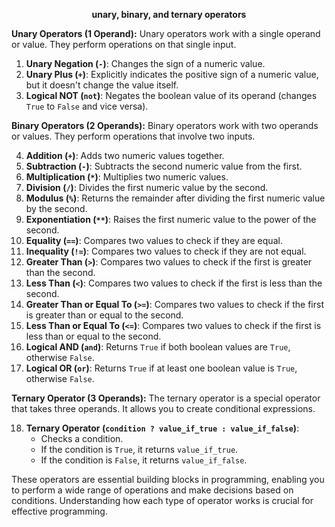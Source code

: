 **<div align="center">unary, binary, and ternary operators</div>**

**Unary Operators (1 Operand):**
Unary operators work with a single operand or value. They perform operations on that single input.

1. **Unary Negation (`-`)**: Changes the sign of a numeric value.
2. **Unary Plus (`+`)**: Explicitly indicates the positive sign of a numeric value, but it doesn't change the value itself.
3. **Logical NOT (`not`)**: Negates the boolean value of its operand (changes `True` to `False` and vice versa).

**Binary Operators (2 Operands):**
Binary operators work with two operands or values. They perform operations that involve two inputs.

4. **Addition (`+`)**: Adds two numeric values together.
5. **Subtraction (`-`)**: Subtracts the second numeric value from the first.
6. **Multiplication (`*`)**: Multiplies two numeric values.
7. **Division (`/`)**: Divides the first numeric value by the second.
8. **Modulus (`%`)**: Returns the remainder after dividing the first numeric value by the second.
9. **Exponentiation (`**`)**: Raises the first numeric value to the power of the second.
10. **Equality (`==`)**: Compares two values to check if they are equal.
11. **Inequality (`!=`)**: Compares two values to check if they are not equal.
12. **Greater Than (`>`)**: Compares two values to check if the first is greater than the second.
13. **Less Than (`<`)**: Compares two values to check if the first is less than the second.
14. **Greater Than or Equal To (`>=`)**: Compares two values to check if the first is greater than or equal to the second.
15. **Less Than or Equal To (`<=`)**: Compares two values to check if the first is less than or equal to the second.
16. **Logical AND (`and`)**: Returns `True` if both boolean values are `True`, otherwise `False`.
17. **Logical OR (`or`)**: Returns `True` if at least one boolean value is `True`, otherwise `False`.

**Ternary Operator (3 Operands):**
The ternary operator is a special operator that takes three operands. It allows you to create conditional expressions.

18. **Ternary Operator (`condition ? value_if_true : value_if_false`)**:
    - Checks a condition.
    - If the condition is `True`, it returns `value_if_true`.
    - If the condition is `False`, it returns `value_if_false`.

These operators are essential building blocks in programming, enabling you to perform a wide range of operations and make decisions based on conditions. Understanding how each type of operator works is crucial for effective programming.